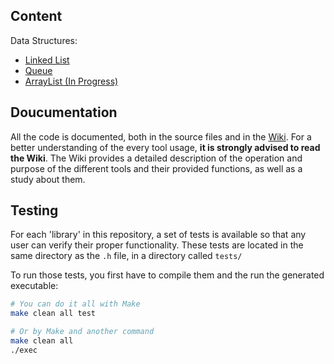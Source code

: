 ## Content
Data Structures:
  - <a href="https://github.com/dpv927/clibs/tree/main/LinkedList">Linked List<a>
  - <a href="https://github.com/dpv927/clibs/tree/main/Queue">Queue<a>
  - <a href="https://github.com/dpv927/clibs/tree/main/ArrayList">ArrayList (In Progress)<a>
  
 ## Doucumentation
All the code is documented, both in the source files and in the <a href="https://github.com/dpv927/clibs/wiki">Wiki</a>. For a better understanding of the every tool usage, **it is strongly advised to read the Wiki**.
The Wiki provides a detailed description of the operation and purpose of the different tools and their provided functions, as well as a study about them.

## Testing
For each 'library' in this repository, a set of tests is available so that any user can verify their proper functionality. These tests are located in the same directory as the `.h` file, in a directory called `tests/`
  
To run those tests, you first have to compile them and the run the generated executable:
```bash
# You can do it all with Make
make clean all test

# Or by Make and another command
make clean all
./exec
```
